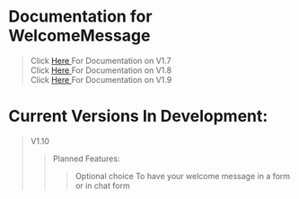 # Documentation for WelcomeMessage

> Click <a href="https://github.com/skyss0fly/WelcomeMessage/blob/main/DOCS/1.7.md">Here </a> For Documentation on V1.7 <br>
> Click <a href="https://github.com/skyss0fly/WelcomeMessage/blob/main/DOCS/1.8.md">Here </a> For Documentation on V1.8 <br>
> Click <a href="https://github.com/skyss0fly/WelcomeMessage/blob/main/DOCS/1.9.md">Here </a> For Documentation on V1.9 <br>

# Current Versions In Development:
 > V1.10
 > > Planned Features:
 > > > Optional choice To have your welcome message in a form or in chat form

